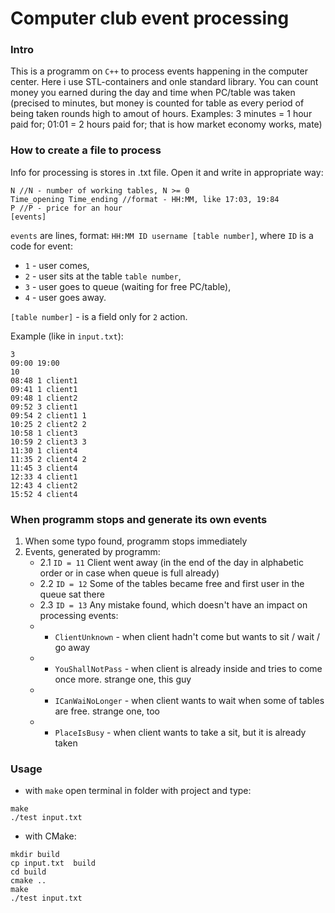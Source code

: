# Computer club event processing

### Intro

This is a programm on `C++` to process events happening in the computer center. Here i use STL-containers and onle standard library. You can count money you earned during the day and time when PC/table was taken (precised to minutes, but money is counted for table as every period of being taken rounds high to amout of hours. Examples:
3 minutes = 1 hour paid for;
01:01 = 2 hours paid for;
that is how market economy works, mate)

### How to create a file to process

Info for processing is stores in .txt file. Open it and write in appropriate way:
```
N //N - number of working tables, N >= 0
Time_opening Time_ending //format - HH:MM, like 17:03, 19:84
P //P - price for an hour
[events]
```
`events` are lines, format: `HH:MM ID username [table number]`, where
`ID` is a code for event:
- `1` - user comes, 
- `2` - user sits at the table `table number`, 
- `3` - user goes to queue (waiting for free PC/table),
- `4` - user goes away.
  
`[table number]` - is a field only for `2` action.

Example (like in `input.txt`):
```
3
09:00 19:00
10
08:48 1 client1
09:41 1 client1
09:48 1 client2
09:52 3 client1
09:54 2 client1 1
10:25 2 client2 2
10:58 1 client3
10:59 2 client3 3
11:30 1 client4
11:35 2 client4 2
11:45 3 client4
12:33 4 client1
12:43 4 client2
15:52 4 client4
```
### When programm stops and generate its own events
1. When some typo found, programm stops immediately
2. Events, generated by programm:
    - 2.1 `ID = 11` Client went away (in the end of the day in alphabetic order or in case when queue is full already)
    - 2.2  `ID = 12` Some of the tables became free and first user in the queue sat there
    - 2.3 `ID = 13` Any mistake found, which doesn't have an impact on processing events:
    - - `ClientUnknown` - when client hadn't come but wants to sit / wait / go away
    - - `YouShallNotPass` - when client is already inside and tries to come once more. strange one, this guy
    - - `ICanWaiNoLonger` - when client wants to wait when some of tables are free. strange one, too
    - - `PlaceIsBusy` - when client wants to take a sit, but it is already taken

### Usage
- with `make`
open terminal in folder with project and type:
```
make
./test input.txt
```
- with CMake:
```
mkdir build
cp input.txt  build
cd build
cmake ..
make
./test input.txt
```
